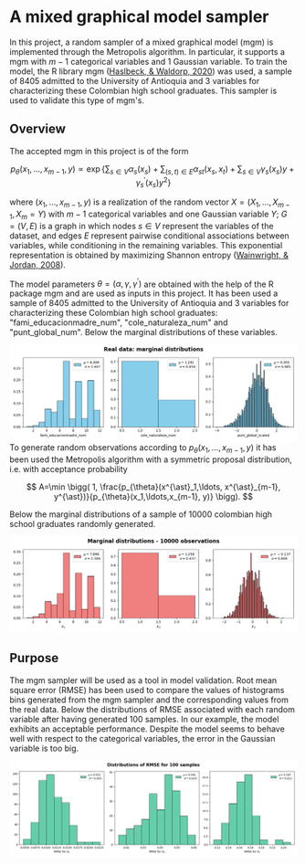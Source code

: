 # A mixed graphical model sampler

In this project, a random sampler of a mixed graphical model (mgm) is implemented through the Metropolis algorithm. In particular, it supports a mgm with $m-1$ categorical variables and $1$ Gaussian variable. To train the model, the R library mgm ([Haslbeck, & Waldorp, 2020](https://arxiv.org/abs/1510.06871)) was used, a sample of $8405$ admitted to the University of Antioquia and $3$ variables for characterizing these Colombian high school graduates. This sampler is used to validate this type of mgm's.

## Overview

The accepted mgm in this project is of the form

$$
p_{\theta}(x_1,\ldots, x_{m-1}, y) \propto \exp{\left\lbrace \sum_{s\in V}\alpha_s(x_s) + \sum_{(s,t)\in E}\alpha_{st}(x_s, x_t) + \sum_{s\in V}\gamma_s(x_s)y + \gamma^{\prime}_s(x_s)y^2  \right\rbrace }
$$

where $(x_1,\ldots,x_{m-1},y)$ is a realization of the random vector $X=(X_1,\ldots,X_{m-1},X_m=Y)$ with $m-1$ categorical variables and one Gaussian variable $Y$; $G=(V, E)$ is a graph in which nodes $s\in V$ represent the variables of the dataset, and edges $E$ represent pairwise conditional associations between variables, while conditioning in the remaining variables. This exponential representation is obtained by maximizing Shannon entropy ([Wainwright, & Jordan, 2008](https://people.eecs.berkeley.edu/~wainwrig/Papers/WaiJor08_FTML.pdf)).   

The model parameters $\theta=(\alpha, \gamma, \gamma^{\prime})$ are obtained with the help of the R package mgm and are used as inputs in this project. It has been used a sample of $8405$ admitted to the University of Antioquia and $3$ variables for characterizing these Colombian high school graduates: "fami_educacionmadre_num", "cole_naturaleza_num" and "punt_global_num". Below the marginal distributions of these variables.

![](Real_data_marginal_distributions.png)
To generate random observations according to $p_{\theta}(x_1,\ldots, x_{m-1}, y)$ it has been used the Metropolis algorithm with a symmetric proposal distribution, i.e. with acceptance probability 

$$
A=\min \bigg( 1, \frac{p_{\theta}(x^{\ast}_1,\ldots, x^{\ast}_{m-1}, y^{\ast})}{p_{\theta}(x_1,\ldots,x_{m-1}, y)} \bigg).
$$

Below the marginal distributions of a sample of $10000$ colombian high school graduates randomly generated.

![](Marginal_distributions_10000_observations.png)
## Purpose

The mgm sampler will be used as a tool in model validation. Root mean square error (RMSE) has been used to compare the values of histograms bins generated from the mgm sampler and the corresponding values from the real data. Below the distributions of RMSE associated with each random variable after having generated $100$ samples. In our example, the model exhibits an acceptable performance. Despite the model seems to behave well with respect to the categorical variables, the error in the Gaussian variable is too big.

![](Distributions_of_RMSE_for_100_samples.png)


